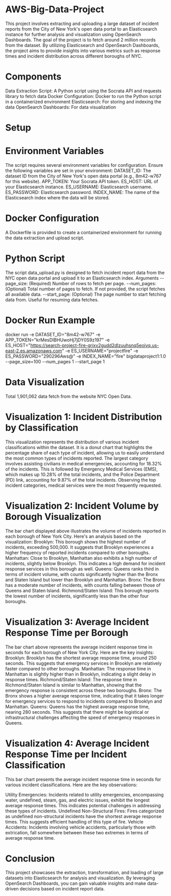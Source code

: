 # AWS-Big-Data-Project
This project involves extracting and uploading a large dataset of incident reports from the City of New York's open data portal to an Elasticsearch instance for further analysis and visualization using OpenSearch Dashboards. The goal of the project is to fetch around 2 million records from the dataset.  By utilizing Elasticsearch and OpenSearch Dashboards, the project aims to provide insights into various metrics such as response times and incident distribution across different boroughs of NYC.

# Components

Data Extraction Script: A Python script using the Socrata API and requests library to fetch data
Docker Configuration: Docker to run the Python script in a containerized environment
Elasticsearch: For storing and indexing the data
OpenSearch Dashboards: For data visualization

# Setup
# Environment Variables
The script requires several environment variables for configuration. Ensure the following variables are set in your environment:
DATASET_ID: The dataset ID from the City of New York's open data portal (e.g., 8m42-w767 for this website).
APP_TOKEN: Your Socrata API token.
ES_HOST: URL of your Elasticsearch instance.
ES_USERNAME: Elasticsearch username.
ES_PASSWORD: Elasticsearch password.
INDEX_NAME: The name of the Elasticsearch index where the data will be stored.

# Docker Configuration
A Dockerfile is provided to create a containerized environment for running the data extraction and upload script.

# Python Script
The script data_upload.py is designed to fetch incident report data from the NYC open data portal and upload it to an Elasticsearch index.
Arguments
--page_size: (Required) Number of rows to fetch per page.
--num_pages: (Optional) Total number of pages to fetch. If not provided, the script fetches all available data.
--start_page: (Optional) The page number to start fetching data from. Useful for resuming data fetches.

# Docker Run Example
docker run -e DATASET_ID="8m42-w767" -e APP_TOKEN="krMesDIBHUwoHj7jDY0S9z197" -e ES_HOST="https://search-project-fire-grixv2gudd2dlzuuhsnq5eoivq.us-east-2.es.amazonaws.com" -e ES_USERNAME="projectfire" -e ES_PASSWORD="290296Aws@" -e INDEX_NAME="fire" bigdataproject1:1.0 --page_size=100 --num_pages 1 --start_page 1

# Data Visualization
Total 1,901,062 data fetch from the website NYC Open Data.

# Visualization 1: Incident Distribution by Classification

This visualization represents the distribution of various incident classifications within the dataset. It is a donut chart that highlights the percentage share of each type of incident, allowing us to easily understand the most common types of incidents reported.
The largest category involves assisting civilians in medical emergencies, accounting for 18.32% of the incidents. This is followed by Emergency Medical Services (EMS), which makes up 10.28% of the total incidents, and the Police Department (PD) link, accounting for 9.87% of the total incidents. Observing the top incident categories, medical services were the most frequently requested.

# Visualization 2: Incident Volume by Borough Visualization

The bar chart displayed above illustrates the volume of incidents reported in each borough of New York City. Here's an analysis based on the visualization:
Brooklyn: This borough shows the highest number of incidents, exceeding 500,000. It suggests that Brooklyn experiences a higher frequency of reported incidents compared to other boroughs.
Manhattan: Close to Brooklyn, Manhattan also exhibits a high number of incidents, slightly below Brooklyn. This indicates a high demand for incident response services in this borough as well.
Queens: Queens ranks third in terms of incident volume, with counts significantly higher than the Bronx and Staten Island but lower than Brooklyn and Manhattan.
Bronx: The Bronx has a moderate number of incidents, with counts falling between those of Queens and Staten Island.
Richmond/Staten Island: This borough reports the lowest number of incidents, significantly less than the other four boroughs.

# Visualization 3: Average Incident Response Time per Borough

The bar chart above represents the average incident response time in seconds for each borough of New York City. Here are the key insights:
Brooklyn: Brooklyn has the shortest average response time, around 250 seconds. This suggests that emergency services in Brooklyn are relatively faster compared to other boroughs.
Manhattan: The response time in Manhattan is slightly higher than in Brooklyn, indicating a slight delay in response times.
Richmond/Staten Island: The response time in Richmond/Staten Island is similar to Manhattan, showing that the emergency response is consistent across these two boroughs.
Bronx: The Bronx shows a higher average response time, indicating that it takes longer for emergency services to respond to incidents compared to Brooklyn and Manhattan.
Queens: Queens has the highest average response time, nearing 280 seconds. This suggests that there might be logistical or infrastructural challenges affecting the speed of emergency responses in Queens.

# Visualization 4: Average Incident Response Time per Incident Classification

This bar chart presents the average incident response time in seconds for various incident classifications. Here are the key observations:

Utility Emergencies: Incidents related to utility emergencies, encompassing water, undefined, steam, gas, and electric issues, exhibit the longest average response times. This indicates potential challenges in addressing these types of incidents.
Undefined Non-Structural Fires: Fires categorized as undefined non-structural incidents have the shortest average response times. This suggests efficient handling of this type of fire.
Vehicle Accidents: Incidents involving vehicle accidents, particularly those with extrication, fall somewhere between these two extremes in terms of average response time.


# Conclusion

This project showcases the extraction, transformation, and loading of large datasets into Elasticsearch for analysis and visualization. By leveraging OpenSearch Dashboards, you can gain valuable insights and make data-driven decisions based on incident report data.

